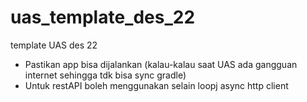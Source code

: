 # uas_template_des_22
template UAS des 22

- Pastikan app bisa dijalankan (kalau-kalau saat UAS ada gangguan internet sehingga tdk bisa sync gradle)
- Untuk restAPI boleh menggunakan selain loopj async http client

